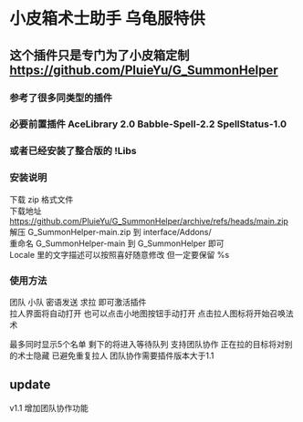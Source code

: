 # 小皮箱术士助手 乌龟服特供
## 这个插件只是专门为了小皮箱定制 https://github.com/PluieYu/G_SummonHelper
### 参考了很多同类型的插件
### 必要前置插件 AceLibrary 2.0 Babble-Spell-2.2 SpellStatus-1.0
### 或者已经安装了整合版的 !Libs


### 安装说明
下载 zip 格式文件  
下载地址 https://github.com/PluieYu/G_SummonHelper/archive/refs/heads/main.zip  
解压 G_SummonHelper-main.zip 到 interface/Addons/   
重命名 G_SummonHelper-main 到 G_SummonHelper 即可  
Locale 里的文字描述可以按照喜好随意修改 但一定要保留 %s  

### 使用方法
团队 小队 密语发送 求拉 即可激活插件  
拉人界面将自动打开 也可以点击小地图按钮手动打开
点击拉人图标将开始召唤法术

最多同时显示5个名单 剩下的将进入等待队列
支持团队协作 正在拉的目标将对别的术士隐藏 已避免重复拉人
团队协作需要插件版本大于1.1

## update 
v1.1 增加团队协作功能
